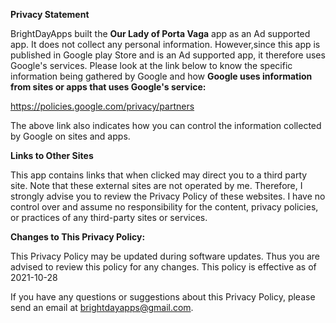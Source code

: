 **Privacy Statement**

   BrightDayApps built the **Our Lady of Porta Vaga** app as an Ad supported app. It does not collect any personal information. 
   However,since this app is published in Google play Store and is an Ad supported app,  it therefore uses Google's services. Please look at the link below
   to know the specific information being gathered by Google and how **Google uses information from sites or apps that uses Google\'s service:** 

   https://policies.google.com/privacy/partners
   
   The above link also indicates how you can control the information collected by Google on sites and apps.
   
   **Links to Other Sites**

   This app contains links that when clicked may direct you to a third party site.
   Note that these external sites are not operated by me.
   Therefore, I strongly
   advise you to review the Privacy Policy of these websites.
   I have no control over and assume no responsibility for the content,
   privacy policies, or practices
   of any third-party sites or services.

   **Changes to This Privacy Policy:**   
   
   This Privacy Policy may be updated during software updates. Thus you are advised
   to review this policy for any changes. This policy is effective as of 2021-10-28
   
   If you have any questions or suggestions about this Privacy Policy, please
   send an email at brightdayapps@gmail.com.
